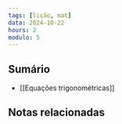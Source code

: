 ```yaml
---
tags: [lição, mat]
data: 2024-10-22
hours: 2
modulo: 5
---
```


## Sumário
- [[Equações trigonométricas]]
## Notas relacionadas